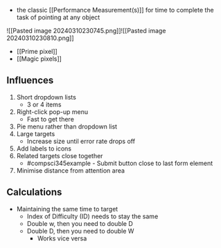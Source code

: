 - the classic [[Performance Measurement(s)]] for time to complete the task of pointing at any object

![[Pasted image 20240310230745.png]]![[Pasted image 20240310230810.png]]

- [[Prime pixel]]
- [[Magic pixels]]

## Influences
1. Short dropdown lists
	- 3 or 4 items
2. Right-click pop-up menu
	- Fast to get there
3. Pie menu rather than dropdown list
4. Large targets
	- Increase size until error rate drops off
5. Add labels to icons
6. Related targets close together
	- #compsci345example - Submit button close to last form element
7. Minimise distance from attention area

## Calculations
- Maintaining the same time to target
	- Index of Difficulty (ID) needs to stay the same
	- Double w, then you need to double D
	- Double D, then you need to double W
		- Works vice versa